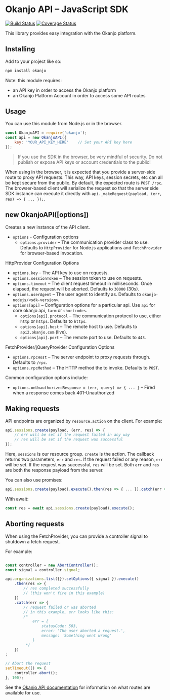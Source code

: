 # Okanjo API – JavaScript SDK

[![Build Status](https://travis-ci.org/Okanjo/okanjo-nodejs.svg?branch=master)](https://travis-ci.org/Okanjo/okanjo-nodejs) [![Coverage Status](https://coveralls.io/repos/github/Okanjo/okanjo-nodejs/badge.svg?branch=master)](https://coveralls.io/github/Okanjo/okanjo-nodejs?branch=master)

This library provides easy integration with the Okanjo platform.

## Installing

Add to your project like so: 

```sh
npm install okanjo
```

Note: this module requires: 

* an API key in order to access the Okanjo platform
* an Okanjo Platform Account in order to access some API routes 

## Usage

You can use this module from Node.js or in the browser. 

```js
const OkanjoAPI = require('okanjo'); 
const api = new OkanjoAPI({
    key: 'YOUR_API_KEY_HERE'    // Set your API key here
});
```

> If you use the SDK in the browser, be very mindful of security. 
> Do not publish or expose API keys or account credentials to the public!

When using in the browser, it is expected that you provide a server-side route to proxy API requests. 
This way, API keys, session secrets, etc can all be kept secure from the public. 
By default, the expected route is `POST /rpc`. The browser-based client will serialize the request so that the server
side SDK instance can execute it directly with `api._makeRequest(payload, (err, res) => { ... });`.

## new OkanjoAPI([options])
Creates a new instance of the API client.
* `options` - Configuration options
  * `options.provider` – The communication provider class to use. Defaults to `HttpProvider` for Node.js applications and `FetchProvider` for browser-based invocation.
  
HttpProvider Configuration Options
* `options.key` – The API key to use on requests.   
* `options.sessionToken` – The session token to use on requests.
* `options.timeout` – The client request timeout in milliseconds. Once elapsed, the request will be aborted. Defaults to `30000` (30s).
* `options.userAgent` – The user agent to identify as. Defaults to `okanjo-nodejs/<sdk-version>`.
* `options[api]` – Configuration options for a particular api. Use `api` for core okanjo api, `farm` or `shortcodes`.
  * `options[api].protocol` – The communication protocol to use, either `http` or `https`. Defaults to `https`.
  * `options[api].host` – The remote host to use. Defaults to `api2.okanjo.com` (live).  
  * `options[api].port` – The remote port to use. Defaults to `443`.

FetchProvider/jQueryProvider Configuration Options
* `options.rpcHost` – The server endpoint to proxy requests through. Defaults to `/rpc`. 
* `options.rpcMethod` – The HTTP method the to invoke. Defaults to `POST`.

Common configuration options include:
* `options.onUnauthorizedResponse = (err, query) => { ... }` – Fired when a response comes back 401-Unauthorized

## Making requests

API endpoints are organized by `resource.action` on the client. For example:

```js
api.sessions.create(payload, (err, res) => {
    // err will be set if the request failed in any way
    // res will be set if the request was successful 
});
```

Here, `sessions` is our resource group. `create` is the action. 
The callback returns two parameters, `err` and `res`. If the request failed or any reason, `err` will be set. 
If the request was successful, `res` will be set. Both `err` and `res` are both the response payload from the server.

You can also use promises:

```js
api.sessions.create(payload).execute().then(res => { ... }).catch(err => { ... });
```

With await:

```js
const res = await api.sessions.create(payload).execute();
```

## Aborting requests

When using the FetchProvider, you can provide a controller signal to shutdown a fetch request.

For example:

```js

const controller = new AbortController();
const signal = controller.signal;

api.organizations.list({}).setOptions({ signal }).execute()
    .then(res => {
        // res completed successfully
        // (this won't fire in this example)
    })
    .catch(err => {
        // request failed or was aborted
        // in this example, err looks like this:
        /*
            err = {
                statusCode: 503,
                error: 'The user aborted a request.',
                message: 'Something went wrong'
            }
         */
    })
;

// Abort the request
setTimeout(() => {
    controller.abort();    
}, 100);


```

See the [Okanjo API documentation](https://developer.okanjo.com/api) for information on what routes are available for use.
